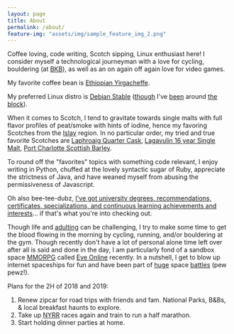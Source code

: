 ```yaml
---
layout: page
title: About
permalink: /about/
feature-img: "assets/img/sample_feature_img_2.png"
---
```


Coffee loving, code writing, Scotch sipping, Linux enthusiast here! I consider myself a technological journeyman with a love for cycling, bouldering (at [BKB](https://brooklynboulders.com/gowanus/)), as well as an on again off again love for video games. 

My favorite coffee bean is [Ethiopian Yirgacheffe](https://www.orensdailyroast.com/shopProduct.aspx?Product_Id=9&SubCategory=148&GenCat=1&Category=1&Title=Coffee&image=False).

My preferred Linux distro is [Debian Stable](https://www.debian.org/releases/stable/) ([though](https://www.gentoo.org/) I've [been](https://www.archlinux.org/) around [the block](https://getfedora.org/)). 

When it comes to Scotch, I tend to gravitate towards single malts with full flavor profiles of peat/smoke with hints of iodine, hence my favoring Scotches from the [Islay](https://en.wikipedia.org/wiki/Islay) region. In no particular order, my tried and true favorite Scotches are [Laphroaig Quarter Cask](http://www.astorwines.com/SearchResultsSingle.aspx?p=2&search=15752&searchtype=Contains), [Lagavulin 16 year Single Malt](http://www.astorwines.com/SearchResultsSingle.aspx?p=2&search=37788&searchtype=Contains), [Port Charlotte Scottish Barley](http://www.astorwines.com/SearchResultsSingle.aspx?p=2&search=31336&searchtype=Contains). 

To round off the "favorites" topics with something code relevant, I enjoy writing in Python, chuffed at the lovely syntactic sugar of Ruby, appreciate the strictness of Java, and have weaned myself from abusing the permissiveness of Javascript.

Oh also bee-tee-dubz, [I've got university degrees, recommendations, certificates, specializations, and continuous learning achievements and interests](https://www.linkedin.com/in/xavierortiz)... if that's what you're into checking out.

Though life and [adulting](https://en.oxforddictionaries.com/definition/adulting) can be challenging, I try to make some time to get the blood flowing in the morning by cycling, running, and/or bouldering at the gym. Though recently don't have a lot of personal alone time left over after all is said and done in the day, I am particularly fond of a sandbox space [MMORPG](https://en.wikipedia.org/wiki/Massively_multiplayer_online_role-playing_game) called [Eve Online](https://www.eveonline.com/signup/?invc=420d09fc-3559-4317-b9da-202c8ec0ab65) recently. In a nutshell, I get to blow up internet spaceships for fun and have been part of [huge](https://imperium.news/breaking-news-supercap-fight-wicked-creek/) space [battles](https://imperium.news/ualx-3-battle-aftermath-camping-operations-in-effect/) (pew pewz!).

Plans for the 2H of 2018 and 2019:
1. Renew zipcar for road trips with friends and fam. National Parks, B&Bs, & local breakfast haunts to explore.
2. Take up [NYRR](www.nyrr.org) races again and train to run a half marathon. 
3. Start holding dinner parties at home.
